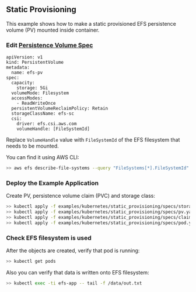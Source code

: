 ## Static Provisioning
This example shows how to make a static provisioned EFS persistence volume (PV) mounted inside container.

### Edit [Persistence Volume Spec](./specs/pv.yaml) 

```
apiVersion: v1
kind: PersistentVolume
metadata:
  name: efs-pv
spec:
  capacity:
    storage: 5Gi
  volumeMode: Filesystem
  accessModes:
    - ReadWriteOnce
  persistentVolumeReclaimPolicy: Retain
  storageClassName: efs-sc
  csi:
    driver: efs.csi.aws.com
    volumeHandle: [FileSystemId] 
```
Replace `VolumeHandle` value with `FileSystemId` of the EFS filesystem that needs to be mounted.

You can find it using AWS CLI:
```sh
>> aws efs describe-file-systems --query "FileSystems[*].FileSystemId"
```

### Deploy the Example Application
Create PV, persistence volume claim (PVC) and storage class:
```sh
>> kubectl apply -f examples/kubernetes/static_provisioning/specs/storageclass.yaml
>> kubectl apply -f examples/kubernetes/static_provisioning/specs/pv.yaml
>> kubectl apply -f examples/kubernetes/static_provisioning/specs/claim.yaml
>> kubectl apply -f examples/kubernetes/static_provisioning/specs/pod.yaml
```

### Check EFS filesystem is used
After the objects are created, verify that pod is running:

```sh
>> kubectl get pods
```

Also you can verify that data is written onto EFS filesystem:

```sh
>> kubectl exec -ti efs-app -- tail -f /data/out.txt
```

